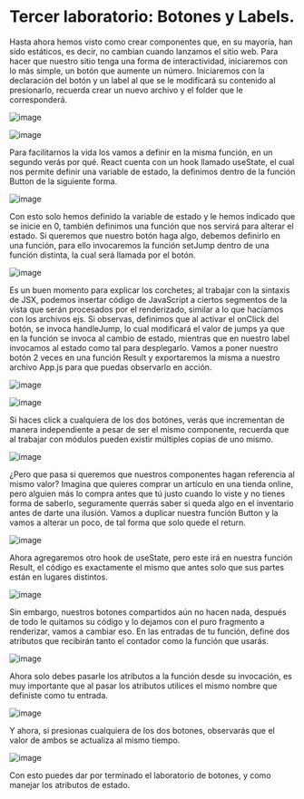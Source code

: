 # Tercer laboratorio: Botones y Labels.

Hasta ahora hemos visto como crear componentes que, en su mayoría, han sido estáticos, es decir, no cambian cuando lanzamos el sitio web. Para hacer que nuestro sitio tenga una forma de interactividad, iniciaremos con lo más simple, un botón que aumente un número.
Iniciaremos con la declaración del botón y un label al que se le modificará su contenido al presionarlo, recuerda crear un nuevo archivo y el folder que le corresponderá.

![image](https://github.com/Diego-spes/Labs/assets/74331292/330a8563-271e-45dd-97f0-18f7a2865c3d)

![image](https://github.com/Diego-spes/Labs/assets/74331292/24034f4c-7986-4c93-a32b-c886462180ec)

Para facilitarnos la vida los vamos a definir en la misma función, en un segundo verás por qué.
React cuenta con un hook llamado useState, el cual nos permite definir una variable de estado, la definimos dentro de la función Button de la siguiente forma.

![image](https://github.com/Diego-spes/Labs/assets/74331292/30ac3775-ffc4-4a4d-bee4-d2664cb1eb1a)

Con esto solo hemos definido la variable de estado y le hemos indicado que se inicie en 0, también definimos una función que nos servirá para alterar el estado. Si queremos que nuestro botón haga algo, debemos definirlo en una función, para ello invocaremos la función setJump dentro de una función distinta, la cual será llamada por el botón.

![image](https://github.com/Diego-spes/Labs/assets/74331292/fe09a76f-dd0a-4372-8058-11846ede766b)

Es un buen momento para explicar los corchetes; al trabajar con la sintaxis de JSX, podemos insertar código de JavaScript a ciertos segmentos de la vista que serán procesados por el renderizado, similar a lo que hacíamos con los archivos ejs. Si observas, definimos que al activar el onClick del botón, se invoca handleJump, lo cual modificará el valor de jumps ya que en la función se invoca al cambio de estado, mientras que en nuestro label invocamos al estado como tal para desplegarlo.
Vamos a poner nuestro botón 2 veces en una función Result y exportaremos la misma a nuestro archivo App.js para que puedas observarlo en acción.

![image](https://github.com/Diego-spes/Labs/assets/74331292/82c65f50-bfde-4443-8d2e-d4689cf9a865)


![image](https://github.com/Diego-spes/Labs/assets/74331292/9e7749b2-de85-4842-a448-75f268a7f55f)


Si haces click a cualquiera de los dos botónes, verás que incrementan de manera independiente a pesar de ser el mismo componente, recuerda que al trabajar con módulos pueden existir múltiples copias de uno mismo.

![image](https://github.com/Diego-spes/Labs/assets/74331292/fc7c5c0f-857e-40fa-839c-af14c72fea7f)

¿Pero que pasa si queremos que nuestros componentes hagan referencia al mismo valor? Imagina que quieres comprar un artículo en una tienda online, pero alguien más lo compra antes que tú justo cuando lo viste y no tienes forma de saberlo, seguramente querrás saber si queda algo en el inventario antes de darte una ilusión.
Vamos a duplicar nuestra función Button y la vamos a alterar un poco, de tal forma que solo quede el return.

![image](https://github.com/Diego-spes/Labs/assets/74331292/4a609548-7ebb-4e69-b365-d75996ec3787)

Ahora agregaremos otro hook de useState, pero este irá en nuestra función Result, el código es exactamente el mismo que antes solo que sus partes están en lugares distintos.


![image](https://github.com/Diego-spes/Labs/assets/74331292/16fcff06-5dc9-4aaa-b364-fac24d760f0f)


Sin embargo, nuestros botones compartidos aún no hacen nada, después de todo le quitamos su código y lo dejamos con el puro fragmento a renderizar, vamos a cambiar eso. En las entradas de tu función, define dos atributos que recibirán tanto el contador como la función que usarás.


![image](https://github.com/Diego-spes/Labs/assets/74331292/d130a83b-dcc9-4bb3-a445-445bd5db725c)


Ahora solo debes pasarle los atributos a la función desde su invocación, es muy importante que al pasar los atributos utilices el mismo nombre que definiste como tu entrada.

![image](https://github.com/Diego-spes/Labs/assets/74331292/9ea3c25e-a44c-4842-84fa-3c99b6a5f76c)


Y ahora, si presionas cualquiera de los dos botones, observarás que el valor de ambos se actualiza al mismo tiempo.

![image](https://github.com/Diego-spes/Labs/assets/74331292/42ff0bdd-1d80-420b-abfb-e16ee033d6d6)

Con esto puedes dar por terminado el laboratorio de botones, y como manejar los atributos de estado.
